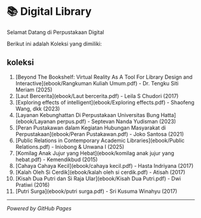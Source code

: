# 📚 Digital Library

Selamat Datang di Perpustakaan Digital

Berikut ini adalah Koleksi yang dimiliki:

## koleksi
1. [Beyond The Bookshelf: Virtual Reality As A Tool For Library Design and Interactive](ebook/Rangkuman Kuliah Umum.pdf) - Dr. Tengku Siti Meriam (2025)
2. [Laut Bercerita](ebook/Laut bercerita.pdf) - Leila S Chudori (2017)
3. [Exploring effects of intelligent](ebook/Exploring effects.pdf) - Shaofeng Wang, dkk (2023)
4. [Layanan Kebunghattan Di Perpustakaan Universitas Bung Hatta](ebook/Layanan perpus.pdf) - Septevan Nanda Yudisman (2023) 
5. [Peran Pustakawan dalam Kegiatan Hubungan Masyarakat di Perpustakaan](ebook/Peran Pustakawan.pdf) - Joko Santosa (2021)
6. [Public Relations in Contemporary Academic Libraries](ebook/Public Relations.pdf) - Iniobong & Unwana I (2025)
7. [Komilag Anak Jujur yang Hebat](ebook/komilag anak jujur yang hebat.pdf) - Kemendikbud (2015)
8. [Cahaya Cahaya Kecil](ebook/cahaya kecil.pdf) - Hasta Indriyana (2017)
9. [Kalah Oleh Si Cerdik](ebook/kalah oleh si cerdik.pdf) - Atisah (2017)
10. [Kisah Dua Putri dan Si Raja Ular](ebook/Kisah Dua Putri.pdf) - Dwi Pratiwi (2016)
11. [Putri Surga](ebook/putri surga.pdf) - Sri Kusuma Winahyu (2017)
    
---

*Powered by GitHub Pages*
